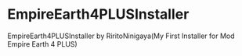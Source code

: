 # EmpireEarth4PLUSInstaller
EmpireEarth4PLUSInstaller by RiritoNinigaya(My First Installer for Mod Empire Earth 4 PLUS)
